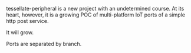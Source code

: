tessellate-peripheral is a new project with an undetermined course. At its heart, however, it is a growing POC of multi-platform IoT ports of a simple http post service.

It will grow.

Ports are separated by branch.
